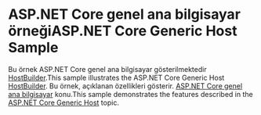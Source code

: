 # <a name="aspnet-core-generic-host-sample"></a><span data-ttu-id="da2ad-101">ASP.NET Core genel ana bilgisayar örneği</span><span class="sxs-lookup"><span data-stu-id="da2ad-101">ASP.NET Core Generic Host Sample</span></span>

<span data-ttu-id="da2ad-102">Bu örnek ASP.NET Core genel ana bilgisayar gösterilmektedir [HostBuilder](https://docs.microsoft.com/dotnet/api/microsoft.extensions.hosting.ihostedservice).</span><span class="sxs-lookup"><span data-stu-id="da2ad-102">This sample illustrates the ASP.NET Core Generic Host [HostBuilder](https://docs.microsoft.com/dotnet/api/microsoft.extensions.hosting.ihostedservice).</span></span> <span data-ttu-id="da2ad-103">Bu örnek, açıklanan özellikleri gösterir. [ASP.NET Core genel ana bilgisayar](https://docs.microsoft.com/aspnet/core/fundamentals/host/generic-host) konu.</span><span class="sxs-lookup"><span data-stu-id="da2ad-103">This sample demonstrates the features described in the [ASP.NET Core Generic Host](https://docs.microsoft.com/aspnet/core/fundamentals/host/generic-host) topic.</span></span>

